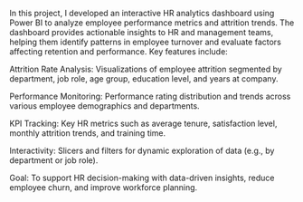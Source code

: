 In this project, I developed an interactive HR analytics dashboard using Power BI to analyze employee performance metrics and attrition trends. The dashboard provides actionable insights to HR and management teams, helping them identify patterns in employee turnover and evaluate factors affecting retention and performance. Key features include:

Attrition Rate Analysis: Visualizations of employee attrition segmented by department, job role, age group, education level, and years at company.

Performance Monitoring: Performance rating distribution and trends across various employee demographics and departments.

KPI Tracking: Key HR metrics such as average tenure, satisfaction level, monthly attrition trends, and training time.

Interactivity: Slicers and filters for dynamic exploration of data (e.g., by department or job role).

Goal: To support HR decision-making with data-driven insights, reduce employee churn, and improve workforce planning.
